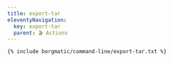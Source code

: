 ```yaml
---
title: export-tar
eleventyNavigation:
  key: export-tar
  parent: 🎬 Actions
---
```


```bash
{% include borgmatic/command-line/export-tar.txt %}
```
